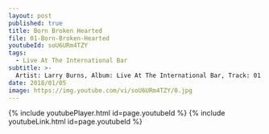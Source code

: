 ```yaml
---
layout: post
published: true
title: Born Broken Hearted
file: 01-Born-Broken-Hearted
youtubeId: soU6URm4TZY
tags:
  - Live At The International Bar
subtitle: >-
  Artist: Larry Burns, Album: Live At The International Bar, Track: 01 , Title: Born Broken Hearted
date: 2018/01/05
image: https://img.youtube.com/vi/soU6URm4TZY/0.jpg
---
```

{% include youtubePlayer.html id=page.youtubeId %}
{% include youtubeLink.html id=page.youtubeId %}

